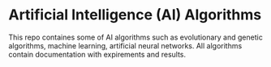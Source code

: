 # Artificial Intelligence (AI) Algorithms

This repo containes some of AI algorithms such as evolutionary and genetic algorithms, machine learning, artificial neural networks.
All algorithms contain documentation with expirements and results.
